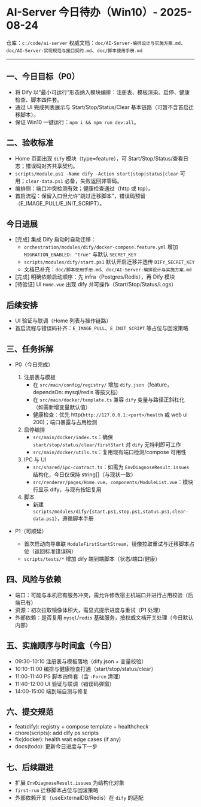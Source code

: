 # AI-Server 今日待办（Win10）- 2025-08-24

仓库：`c:/code/ai-server`
权威文档：`doc/AI-Server-编排设计与实施方案.md`、`doc/AI-Server-实现规范与接口契约.md`、`doc/脚本使用手册.md`

---

## 一、今日目标（P0）
- 将 Dify 以“最小可运行”形态纳入模块编排：注册表、模板渲染、启停、健康检查、脚本四件套。
- 通过 UI 完成列表展示与 Start/Stop/Status/Clear 基本链路（可暂不含首启迁移脚本）。
- 保证 Win10 一键运行：`npm i && npm run dev:all`。

## 二、验收标准
- Home 页面出现 `dify` 模块（type=feature），可 Start/Stop/Status/查看日志；错误码对齐共享契约。
- `scripts/module.ps1 -Name dify -Action start|stop|status|clear` 可用；`clear-data.ps1` 必备，失败返回非零码。
- 编排侧：端口冲突检测有效；健康检查通过（http 或 tcp）。
- 首启流程：保留入口但允许“跳过迁移脚本”，错误码预留（E_IMAGE_PULL/E_INIT_SCRIPT）。

## 今日进展
- [完成] 集成 Dify 启动时自动迁移：
  - `orchestration/modules/dify/docker-compose.feature.yml` 增加 `MIGRATION_ENABLED: "true"` 与默认 `SECRET_KEY`
  - `scripts/modules/dify/start.ps1` 默认开启迁移并透传 `DIFY_SECRET_KEY`
  - 文档已补充：`doc/脚本使用手册.md`、`doc/AI-Server-编排设计与实施方案.md`
- [完成] 明确依赖启动顺序：先 infra（Postgres/Redis），再 Dify 模块
- [待验证] UI `Home.vue` 出现 dify 并可操作（Start/Stop/Status/Logs）

## 后续安排
- UI 验证与联调（Home 列表与操作链路）
- 首启流程与错误码补齐：`E_IMAGE_PULL`、`E_INIT_SCRIPT` 等占位与回滚策略

## 三、任务拆解
- P0（今日完成）
  1) 注册表与模板
     - 在 `src/main/config/registry/` 增加 `dify.json`（feature，dependsOn: mysql/redis 等按文档）
     - 在 `src/main/docker/template.ts` 兼容 `dify` 变量与路径正斜杠化（如需新增变量默认值）
     - 健康检查：优先 http(`http://127.0.0.1:<port>/health` 或 web ui 200)；端口暴露与占用检测
  2) 启停编排
     - `src/main/docker/index.ts`：确保 `start/stop/status/clear/firstStart` 对 `dify` 无特判即可工作
     - `src/main/docker/utils.ts`：复用现有端口检测/compose 可用性
  3) IPC 与 UI
     - `src/shared/ipc-contract.ts`：如需为 `EnvDiagnoseResult.issues` 结构化，今日仅保持 string[]（与现状一致）
     - `src/renderer/pages/Home.vue`、`components/ModuleList.vue`：模块行显示 dify，与现有按钮复用
  4) 脚本
     - 新建 `scripts/modules/dify/{start.ps1,stop.ps1,status.ps1,clear-data.ps1}`，遵循脚本手册

- P1（可顺延）
  - 首次启动向导串联 `ModuleFirstStartStream`，镜像拉取重试与迁移脚本占位（返回标准错误码）
  - `scripts/tests/*` 增加 dify 端到端脚本（状态/端口/健康）

## 四、风险与依赖
- 端口：可能与本机已有服务冲突，需允许修改宿主机端口并进行占用校验（后端已有）
- 资源：初次拉取镜像体积大，需显式提示进度与重试（P1 处理）
- 外部依赖：是否复用 `mysql`/`redis` 基础服务，按权威文档开关处理（今日默认内部）

## 五、实施顺序与时间盒（今日）
- 09:30-10:10 注册表与模板落地（dify.json + 变量校验）
- 10:10-11:00 编排与健康检查打通（start/stop/status/clear）
- 11:00-11:40 PS 脚本四件套（含 `-Force` 清理）
- 11:40-12:00 UI 验证与联调（错误码弹窗）
- 14:00-15:00 端到端自测与修复

## 六、提交规范
- feat(dify): registry + compose template + healthcheck
- chore(scripts): add dify ps scripts
- fix(docker): health wait edge cases (if any)
- docs(todo): 更新今日进度与下一步

## 七、后续跟进
- 扩展 `EnvDiagnoseResult.issues` 为结构化对象
- `first-run` 迁移脚本占位与回滚策略
- 外部依赖开关（useExternalDB/Redis）在 `dify` 的适配

